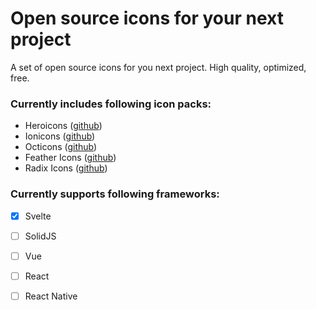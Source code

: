 # Open source icons for your next project

A set of open source icons for you next project.
High quality, optimized, free.

### Currently includes following icon packs:
- Heroicons ([github](https://github.com/tailwindlabs/heroicons))
- Ionicons ([github](https://github.com/ionic-team/ionicons))
- Octicons ([github](https://github.com/primer/octicons))
- Feather Icons ([github](https://github.com/feathericons/feather))
- Radix Icons ([github](https://github.com/radix-ui/icons))

### Currently supports following frameworks:

- [x] Svelte
- [ ] SolidJS
- [ ] Vue
- [ ] React
- [ ] React Native










